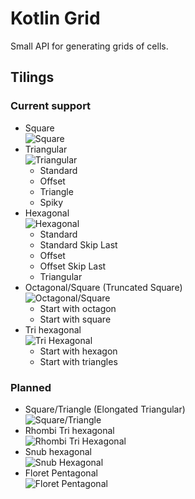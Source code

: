 # Kotlin Grid

Small API for generating grids of cells. 

## Tilings
### Current support
* Square  
  ![Square](https://upload.wikimedia.org/wikipedia/commons/thumb/c/c4/1-uniform_n5.svg/250px-1-uniform_n5.svg.png)
* Triangular  
  ![Triangular](https://upload.wikimedia.org/wikipedia/commons/thumb/a/ac/1-uniform_n11.svg/250px-1-uniform_n11.svg.png)
  * Standard
  * Offset
  * Triangle
  * Spiky
* Hexagonal  
  ![Hexagonal](https://upload.wikimedia.org/wikipedia/commons/thumb/a/a6/1-uniform_n1.svg/250px-1-uniform_n1.svg.png)
  * Standard
  * Standard Skip Last
  * Offset
  * Offset Skip Last
  * Triangular
* Octagonal/Square (Truncated Square)  
  ![Octagonal/Square](https://upload.wikimedia.org/wikipedia/commons/thumb/9/95/1-uniform_n2.svg/250px-1-uniform_n2.svg.png)
  * Start with octagon
  * Start with square
* Tri hexagonal  
  ![Tri Hexagonal](https://upload.wikimedia.org/wikipedia/commons/thumb/c/cc/Tiling_3-6_simple.svg/1200px-Tiling_3-6_simple.svg.png)
  * Start with hexagon
  * Start with triangles

### Planned
* Square/Triangle (Elongated Triangular)  
  ![Square/Triangle](https://upload.wikimedia.org/wikipedia/commons/thumb/c/c6/1-uniform_n8.svg/250px-1-uniform_n8.svg.png)
* Rhombi Tri hexagonal  
  ![Rhombi Tri Hexagonal](https://upload.wikimedia.org/wikipedia/commons/thumb/a/a0/Tiling_small_rhombi_3-6_simple.svg/1024px-Tiling_small_rhombi_3-6_simple.svg.png)
* Snub hexagonal  
  ![Snub Hexagonal](https://upload.wikimedia.org/wikipedia/commons/thumb/5/5f/Academ_Periodic_tiling_where_eighteen_triangles_encircle_each_hexagon.svg/120px-Academ_Periodic_tiling_where_eighteen_triangles_encircle_each_hexagon.svg.png)
* Floret Pentagonal  
  ![Floret Pentagonal](https://upload.wikimedia.org/wikipedia/commons/thumb/7/74/Tiling_Dual_Semiregular_V3-3-3-3-6_Floret_Pentagonal.svg/120px-Tiling_Dual_Semiregular_V3-3-3-3-6_Floret_Pentagonal.svg.png)
